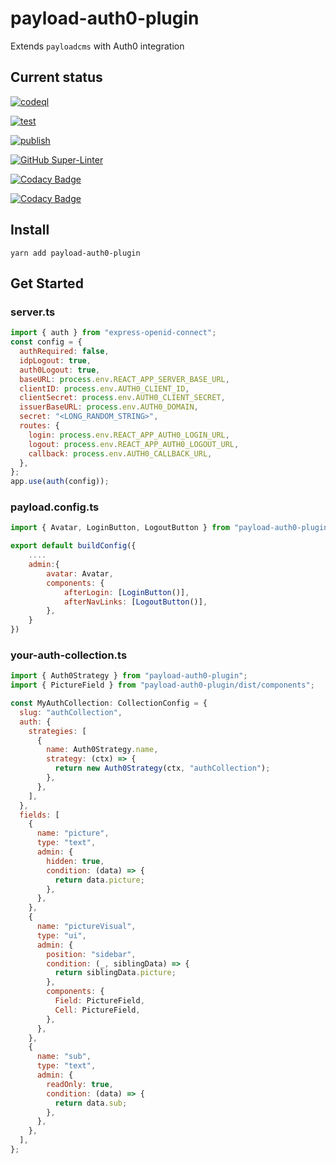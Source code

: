 # payload-auth0-plugin

Extends `payloadcms` with Auth0 integration

## Current status

[![codeql](https://github.com/finkinfridom/payload-auth0-plugin/actions/workflows/codeql.yml/badge.svg)](https://github.com/finkinfridom/payload-auth0-plugin/actions/workflows/codeql.yml)

[![test](https://github.com/finkinfridom/payload-auth0-plugin/actions/workflows/test.yml/badge.svg)](https://github.com/finkinfridom/payload-auth0-plugin/actions/workflows/test.yml)

[![publish](https://github.com/finkinfridom/payload-auth0-plugin/actions/workflows/publish.yml/badge.svg)](https://github.com/finkinfridom/payload-auth0-plugin/actions/workflows/publish.yml)

[![GitHub Super-Linter](https://github.com/finkinfridom/payload-auth0-plugin/workflows/Lint%20Code%20Base/badge.svg)](https://github.com/finkinfridom/payload-auth0-plugin/actions/workflows/linter.yml)

[![Codacy Badge](https://app.codacy.com/project/badge/Grade/450dafca0414474b9e39f63e2159bb43)](https://www.codacy.com/gh/finkinfridom/payload-auth0-plugin/dashboard?utm_source=github.com&amp;utm_medium=referral&amp;utm_content=finkinfridom/payload-auth0-plugin&amp;utm_campaign=Badge_Grade)

[![Codacy Badge](https://app.codacy.com/project/badge/Coverage/450dafca0414474b9e39f63e2159bb43)](https://www.codacy.com/gh/finkinfridom/payload-auth0-plugin/dashboard?utm_source=github.com&utm_medium=referral&utm_content=finkinfridom/payload-auth0-plugin&utm_campaign=Badge_Coverage)

## Install

`yarn add payload-auth0-plugin`

## Get Started

### server.ts

```js
import { auth } from "express-openid-connect";
const config = {
  authRequired: false,
  idpLogout: true,
  auth0Logout: true,
  baseURL: process.env.REACT_APP_SERVER_BASE_URL,
  clientID: process.env.AUTH0_CLIENT_ID,
  clientSecret: process.env.AUTH0_CLIENT_SECRET,
  issuerBaseURL: process.env.AUTH0_DOMAIN,
  secret: "<LONG_RANDOM_STRING>",
  routes: {
    login: process.env.REACT_APP_AUTH0_LOGIN_URL,
    logout: process.env.REACT_APP_AUTH0_LOGOUT_URL,
    callback: process.env.AUTH0_CALLBACK_URL,
  },
};
app.use(auth(config));
```

### payload.config.ts

```js
import { Avatar, LoginButton, LogoutButton } from "payload-auth0-plugin/dist/components";

export default buildConfig({
    ....
    admin:{
        avatar: Avatar,
        components: {
            afterLogin: [LoginButton()],
            afterNavLinks: [LogoutButton()],
        },
    }
})
```

### your-auth-collection.ts

```js
import { Auth0Strategy } from "payload-auth0-plugin";
import { PictureField } from "payload-auth0-plugin/dist/components";

const MyAuthCollection: CollectionConfig = {
  slug: "authCollection",
  auth: {
    strategies: [
      {
        name: Auth0Strategy.name,
        strategy: (ctx) => {
          return new Auth0Strategy(ctx, "authCollection");
        },
      },
    ],
  },
  fields: [
    {
      name: "picture",
      type: "text",
      admin: {
        hidden: true,
        condition: (data) => {
          return data.picture;
        },
      },
    },
    {
      name: "pictureVisual",
      type: "ui",
      admin: {
        position: "sidebar",
        condition: (_, siblingData) => {
          return siblingData.picture;
        },
        components: {
          Field: PictureField,
          Cell: PictureField,
        },
      },
    },
    {
      name: "sub",
      type: "text",
      admin: {
        readOnly: true,
        condition: (data) => {
          return data.sub;
        },
      },
    },
  ],
};
```
